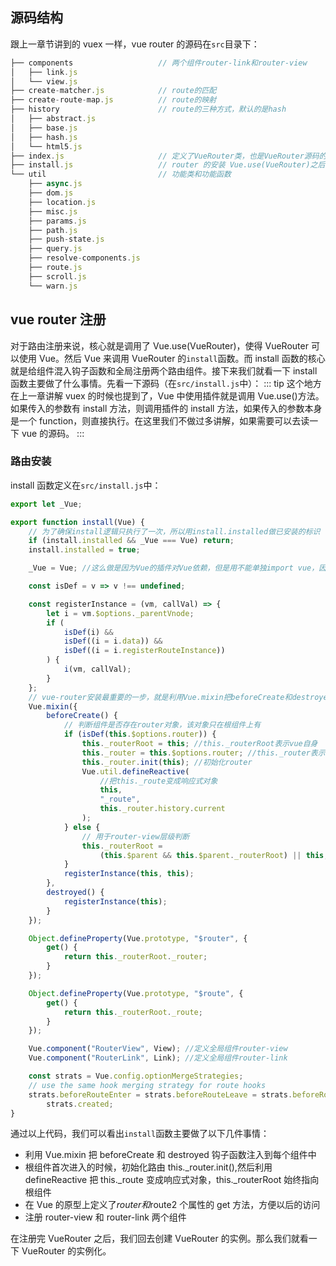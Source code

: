 ## 源码结构

跟上一章节讲到的 vuex 一样，vue router 的源码在`src`目录下：

```js
├── components                   // 两个组件router-link和router-view
│   ├── link.js
│   └── view.js
├── create-matcher.js            // route的匹配
├── create-route-map.js          // route的映射
├── history                      // route的三种方式，默认的是hash
│   ├── abstract.js
│   ├── base.js
│   ├── hash.js
│   └── html5.js
├── index.js                     // 定义了VueRouter类，也是VueRouter源码的入口
├── install.js                   // router 的安装 Vue.use(VueRouter)之后执行的install方法
└── util                         // 功能类和功能函数
    ├── async.js
    ├── dom.js
    ├── location.js
    ├── misc.js
    ├── params.js
    ├── path.js
    ├── push-state.js
    ├── query.js
    ├── resolve-components.js
    ├── route.js
    ├── scroll.js
    └── warn.js
```

## vue router 注册

对于路由注册来说，核心就是调用了 Vue.use(VueRouter)，使得 VueRouter 可以使用 Vue。然后 Vue 来调用 VueRouter 的`install`函数。而 install 函数的核心就是给组件混入钩子函数和全局注册两个路由组件。接下来我们就看一下 install 函数主要做了什么事情。先看一下源码（在`src/install.js`中）：
::: tip
这个地方在上一章讲解 vuex 的时候也提到了，Vue 中使用插件就是调用 Vue.use()方法。如果传入的参数有 install 方法，则调用插件的 install 方法，如果传入的参数本身是一个 function，则直接执行。在这里我们不做过多讲解，如果需要可以去读一下 vue 的源码。
:::

### 路由安装

install 函数定义在`src/install.js`中：

```js
export let _Vue;

export function install(Vue) {
    // 为了确保install逻辑只执行了一次，所以用install.installed做已安装的标识
    if (install.installed && _Vue === Vue) return;
    install.installed = true;

    _Vue = Vue; //这么做是因为Vue的插件对Vue依赖，但是用不能单独import vue，因为会增加包的体检

    const isDef = v => v !== undefined;

    const registerInstance = (vm, callVal) => {
        let i = vm.$options._parentVnode;
        if (
            isDef(i) &&
            isDef((i = i.data)) &&
            isDef((i = i.registerRouteInstance))
        ) {
            i(vm, callVal);
        }
    };
    // vue-router安装最重要的一步，就是利用Vue.mixin把beforeCreate和destroyed钩子函数注入到每个组件中
    Vue.mixin({
        beforeCreate() {
            // 判断组件是否存在router对象，该对象只在根组件上有
            if (isDef(this.$options.router)) {
                this._routerRoot = this; //this._routerRoot表示vue自身
                this._router = this.$options.router; //this._router表示VueRouter的router实例，在new Vue的时候传入的
                this._router.init(this); //初始化router
                Vue.util.defineReactive(
                    //把this._route变成响应式对象
                    this,
                    "_route",
                    this._router.history.current
                );
            } else {
                // 用于router-view层级判断
                this._routerRoot =
                    (this.$parent && this.$parent._routerRoot) || this;
            }
            registerInstance(this, this);
        },
        destroyed() {
            registerInstance(this);
        }
    });

    Object.defineProperty(Vue.prototype, "$router", {
        get() {
            return this._routerRoot._router;
        }
    });

    Object.defineProperty(Vue.prototype, "$route", {
        get() {
            return this._routerRoot._route;
        }
    });

    Vue.component("RouterView", View); //定义全局组件router-view
    Vue.component("RouterLink", Link); //定义全局组件router-link

    const strats = Vue.config.optionMergeStrategies;
    // use the same hook merging strategy for route hooks
    strats.beforeRouteEnter = strats.beforeRouteLeave = strats.beforeRouteUpdate =
        strats.created;
}
```

通过以上代码，我们可以看出`install`函数主要做了以下几件事情：

-   利用 Vue.mixin 把 beforeCreate 和 destroyed 钩子函数注入到每个组件中
-   根组件首次进入的时候，初始化路由 this.\_router.init(),然后利用 defineReactive 把 this.\_route 变成响应式对象，this.\_routerRoot 始终指向根组件
-   在 Vue 的原型上定义了$router和$route2 个属性的 get 方法，方便以后的访问
-   注册 router-view 和 router-link 两个组件

在注册完 VueRouter 之后，我们回去创建 VueRouter 的实例。那么我们就看一下 VueRouter 的实例化。
